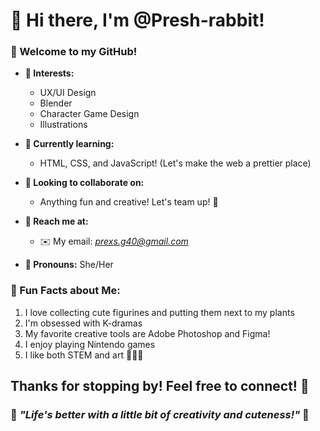 # 🐰 Hi there, I'm @Presh-rabbit!

### 🌸 Welcome to my GitHub!

- **🌸 Interests:**
  -  UX/UI Design
  -  Blender
  -  Character Game Design
  -  Illustrations


- **🌸 Currently learning:**
  - HTML, CSS, and JavaScript! (Let's make the web a prettier place)


- **🌸 Looking to collaborate on:**
  - Anything fun and creative! Let's team up! 🫧

    
- **🌸 Reach me at:**
  - ✉️ My email: *prexs.g40@gmail.com*


- **🌸 Pronouns:** She/Her



### 🌸 Fun Facts about Me:
1.  I love collecting cute figurines and putting them next to my plants
2.  I'm obsessed with K-dramas
3.  My favorite creative tools are Adobe Photoshop and Figma!
4.  I enjoy playing Nintendo games
5.  I like both STEM and art 👩🏽‍💻


Thanks for stopping by! Feel free to connect! 🫧
---

### 🌸 *"Life's better with a little bit of creativity and cuteness!"* 🌸


<!---
Presh-rabbit/Presh-rabbit is a ✨ special ✨ repository because its `README.md` (this file) appears on your GitHub profile.
You can click the Preview link to take a look at your changes.
--->
